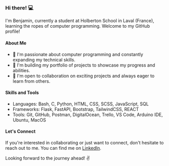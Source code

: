### Hi there! 💻

I'm Benjamin, currently a student at Holberton School in Laval (France), learning the ropes of computer programming. Welcome to my GitHub profile!

#### About Me

- 🌱 I'm passionate about computer programming and constantly expanding my technical skills.
- 💼 I'm building my portfolio of projects to showcase my progress and abilities.
- 👥 I'm open to collaboration on exciting projects and always eager to learn from others.

#### Skills and Tools

- Languages: Bash, C, Python, HTML, CSS, SCSS, JavaScript, SQL
- Frameworks: Flask, FastAPI, Bootstrap, TailwindCSS, REACT 
- Tools: Git, GitHub, Postman, DigitalOcean, Trello, VS Code, Arduino IDE, Ubuntu, MacOS

#### Let's Connect

If you're interested in collaborating or just want to connect, don't hesitate to reach out to me. You can find me on [LinkedIn]([link_to_linkedin](https://www.linkedin.com/in/benjamin-vandamme-6084aa262/)https://www.linkedin.com/in/benjamin-vandamme-6084aa262/).

Looking forward to the journey ahead! ✌️
